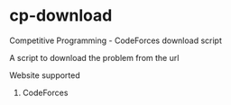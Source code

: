 # cp-download
Competitive Programming - CodeForces download script

A script to download the problem from the url

Website supported
1. CodeForces

